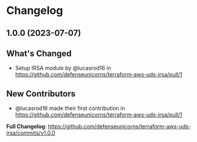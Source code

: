 # Changelog

## 1.0.0 (2023-07-07)

## What's Changed
* Setup IRSA module by @lucasrod16 in https://github.com/defenseunicorns/terraform-aws-uds-irsa/pull/1

## New Contributors
* @lucasrod16 made their first contribution in https://github.com/defenseunicorns/terraform-aws-uds-irsa/pull/1

**Full Changelog**: https://github.com/defenseunicorns/terraform-aws-uds-irsa/commits/v1.0.0
